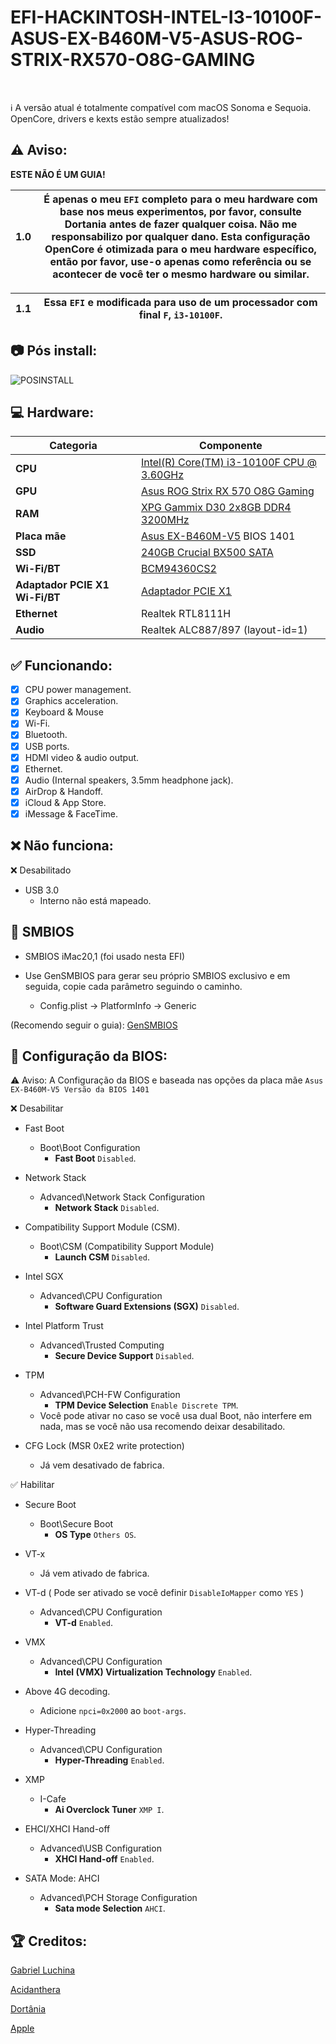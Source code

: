 # EFI-HACKINTOSH-INTEL-I3-10100F-ASUS-EX-B460M-V5-ASUS-ROG-STRIX-RX570-O8G-GAMING
<br/>

ℹ️ A versão atual é totalmente compatível com macOS Sonoma e Sequoia. OpenCore, drivers e kexts estão sempre atualizados!

## :warning: Aviso:
 **ESTE NÃO É UM GUIA!**

|**1.0**| É apenas o meu `EFI` completo para o meu hardware com base nos meus experimentos, por favor, consulte Dortania antes de fazer qualquer coisa. Não me responsabilizo por qualquer dano. Esta configuração OpenCore é otimizada para o meu hardware específico, então por favor, use-o apenas como referência ou se acontecer de você ter o mesmo hardware ou similar.|
| ------ | ----- |

|**1.1**|  Essa `EFI` e modificada para uso de um processador com final `F`, `i3-10100F`.|
| ------ | ----- |

## :camera: Pós install:


![POSINSTALL](https://github.com/user-attachments/assets/85839332-9565-4e4f-a0bf-36053aa65176)


## :computer: Hardware:

| **Categoria** | **Componente**                                                                    |
| ------------ | -------------------------------------------------------------------------------- |
| **CPU**      |  [Intel(R) Core(TM) i3-10100F CPU @ 3.60GHz](https://www.intel.com.br/content/www/br/pt/products/sku/203473/intel-core-i310100f-processor-6m-cache-up-to-4-30-ghz/specifications.html)                                      |
| **GPU**      |  [Asus ROG Strix RX 570 O8G Gaming](https://www.asus.com/br/supportonly/rog-strix-rx570-o8g-gaming/helpdesk_manual/)                                          |
| **RAM**      |  [XPG Gammix D30 2x8GB DDR4 3200MHz](https://www.xpg.com/pt/xpg/588)                                                    |
| **Placa mãe**  | [Asus EX-B460M-V5](https://www.asus.com/br/motherboards-components/motherboards/csm/ex-b460m-v5/) BIOS 1401|
| **SSD**      | [240GB Crucial BX500 SATA](https://br.crucial.com/products/ssd/bx500-ssd)                                                       |
| **Wi-Fi/BT** | [BCM94360CS2](https://a.aliexpress.com/_mNf8gH6)                                                                 |
| **Adaptador PCIE X1 Wi-Fi/BT** | [Adaptador PCIE X1](https://a.aliexpress.com/_mrjIsRA)                                                                 |
| **Ethernet** | Realtek RTL8111H                                                                  |
| **Audio**    | Realtek ALC887/897 (layout-id=1)                                                    |


## :white_check_mark: Funcionando:

- [x] CPU power management.
- [x] Graphics acceleration.
- [x] Keyboard & Mouse
- [x] Wi-Fi.
- [x] Bluetooth.
- [x] USB ports.
- [x] HDMI video & audio output.
- [x] Ethernet.
- [x] Audio (Internal speakers, 3.5mm headphone jack).
- [x] AirDrop & Handoff.
- [x] iCloud & App Store.
- [x] iMessage & FaceTime.

## :x: Não funciona:

❌ Desabilitado 
- USB 3.0
	- Interno não está mapeado.

## :closed_lock_with_key: SMBIOS

- SMBIOS iMac20,1 (foi usado nesta EFI)

- Use GenSMBIOS para gerar seu próprio SMBIOS exclusivo e em seguida, copie cada parâmetro seguindo o caminho.

	- Config.plist -> PlatformInfo -> Generic

(Recomendo seguir o guia): [GenSMBIOS](https://dortania.github.io/OpenCore-Post-Install/universal/iservices.html#using-gensmbios)

## :closed_lock_with_key: Configuração da BIOS:

:warning: Aviso:
A Configuração da BIOS e baseada nas opções da placa mãe `Asus EX-B460M-V5 Versão da BIOS 1401`

❌ Desabilitar

- Fast Boot
	- Boot\Boot Configuration
		- **Fast Boot** `Disabled`.
- Network Stack
	- Advanced\Network Stack Configuration
		- **Network Stack** `Disabled`.

- Compatibility Support Module (CSM).
	- Boot\CSM (Compatibility Support Module)
		- **Launch CSM** `Disabled`.

- Intel SGX
	- Advanced\CPU Configuration
		- **Software Guard Extensions (SGX)** `Disabled`.

- Intel Platform Trust
	- Advanced\Trusted Computing 
		- **Secure Device Support** `Disabled`.

- TPM
	- Advanced\PCH-FW Configuration
		- **TPM Device Selection** `Enable Discrete TPM`.
	- Você pode ativar no caso se você usa dual Boot, não interfere em nada, mas se você não usa recomendo deixar desabilitado.

- CFG Lock (MSR 0xE2 write protection)
	- Já vem desativado de fabrica.


✅ Habilitar

- Secure Boot
	- Boot\Secure Boot
  		- **OS Type** `Others OS`.

- VT-x
	- Já vem ativado de fabrica.

- VT-d ( Pode ser ativado se você definir `DisableIoMapper` como `YES` )
	- Advanced\CPU Configuration
		- **VT-d** `Enabled`.

- VMX
	- Advanced\CPU Configuration
		- **Intel (VMX) Virtualization Technology** `Enabled`.

- Above 4G decoding. 
	- Adicione `npci=0x2000` ao `boot-args`. 

- Hyper-Threading
	- Advanced\CPU Configuration
		- **Hyper-Threading** `Enabled`.

- XMP
	- I-Cafe
		- **Ai Overclock Tuner** `XMP I`.

- EHCI/XHCI Hand-off
	- Advanced\USB Configuration
		- **XHCI Hand-off** `Enabled`.

- SATA Mode: AHCI
	- Advanced\PCH Storage Configuration
		- **Sata mode Selection** `AHCI`.


## :trophy: Creditos:

[Gabriel Luchina](https://www.youtube.com/c/GabrielLuchina)

[Acidanthera](https://github.com/acidanthera)

[Dortânia](https://dortania.github.io/getting-started/)

[Apple](https://www.apple.com/)
